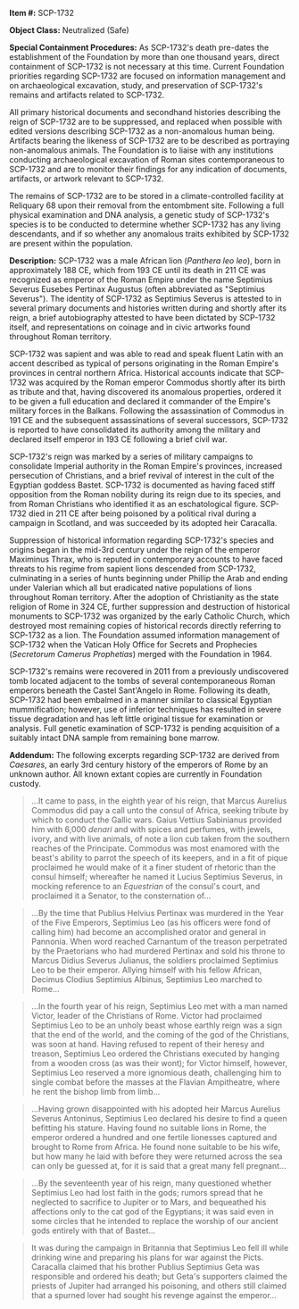 **Item #:** SCP-1732

**Object Class:** Neutralized (Safe)

**Special Containment Procedures:** As SCP-1732's death pre-dates the establishment of the Foundation by more than one thousand years, direct containment of SCP-1732 is not necessary at this time. Current Foundation priorities regarding SCP-1732 are focused on information management and on archaeological excavation, study, and preservation of SCP-1732's remains and artifacts related to SCP-1732.

All primary historical documents and secondhand histories describing the reign of SCP-1732 are to be suppressed, and replaced when possible with edited versions describing SCP-1732 as a non-anomalous human being. Artifacts bearing the likeness of SCP-1732 are to be described as portraying non-anomalous animals. The Foundation is to liaise with any institutions conducting archaeological excavation of Roman sites contemporaneous to SCP-1732 and are to monitor their findings for any indication of documents, artifacts, or artwork relevant to SCP-1732.

The remains of SCP-1732 are to be stored in a climate-controlled facility at Reliquary 68 upon their removal from the entombment site. Following a full physical examination and DNA analysis, a genetic study of SCP-1732's species is to be conducted to determine whether SCP-1732 has any living descendants, and if so whether any anomalous traits exhibited by SCP-1732 are present within the population.

**Description:** SCP-1732 was a male African lion (_Panthera leo leo_), born in approximately 188 CE, which from 193 CE until its death in 211 CE was recognized as emperor of the Roman Empire under the name Septimius Severus Eusebes Pertinax Augustus (often abbreviated as "Septimius Severus"). The identity of SCP-1732 as Septimius Severus is attested to in several primary documents and histories written during and shortly after its reign, a brief autobiography attested to have been dictated by SCP-1732 itself, and representations on coinage and in civic artworks found throughout Roman territory.

SCP-1732 was sapient and was able to read and speak fluent Latin with an accent described as typical of persons originating in the Roman Empire's provinces in central northern Africa. Historical accounts indicate that SCP-1732 was acquired by the Roman emperor Commodus shortly after its birth as tribute and that, having discovered its anomalous properties, ordered it to be given a full education and declared it commander of the Empire's military forces in the Balkans. Following the assassination of Commodus in 191 CE and the subsequent assassinations of several successors, SCP-1732 is reported to have consolidated its authority among the military and declared itself emperor in 193 CE following a brief civil war.

SCP-1732's reign was marked by a series of military campaigns to consolidate Imperial authority in the Roman Empire's provinces, increased persecution of Christians, and a brief revival of interest in the cult of the Egyptian goddess Bastet. SCP-1732 is documented as having faced stiff opposition from the Roman nobility during its reign due to its species, and from Roman Christians who identified it as an eschatological figure. SCP-1732 died in 211 CE after being poisoned by a political rival during a campaign in Scotland, and was succeeded by its adopted heir Caracalla.

Suppression of historical information regarding SCP-1732's species and origins began in the mid-3rd century under the reign of the emperor Maximinus Thrax, who is reputed in contemporary accounts to have faced threats to his regime from sapient lions descended from SCP-1732, culminating in a series of hunts beginning under Phillip the Arab and ending under Valerian which all but eradicated native populations of lions throughout Roman territory. After the adoption of Christianity as the state religion of Rome in 324 CE, further suppression and destruction of historical monuments to SCP-1732 was organized by the early Catholic Church, which destroyed most remaining copies of historical records directly referring to SCP-1732 as a lion. The Foundation assumed information management of SCP-1732 when the Vatican Holy Office for Secrets and Prophecies (_Secretorum Camerus Prophetias_) merged with the Foundation in 1964.

SCP-1732's remains were recovered in 2011 from a previously undiscovered tomb located adjacent to the tombs of several contemporaneous Roman emperors beneath the Castel Sant'Angelo in Rome. Following its death, SCP-1732 had been embalmed in a manner similar to classical Egyptian mummification; however, use of inferior techniques has resulted in severe tissue degradation and has left little original tissue for examination or analysis. Full genetic examination of SCP-1732 is pending acquisition of a suitably intact DNA sample from remaining bone marrow.

**Addendum:** The following excerpts regarding SCP-1732 are derived from _Caesares_, an early 3rd century history of the emperors of Rome by an unknown author. All known extant copies are currently in Foundation custody.

> …It came to pass, in the eighth year of his reign, that Marcus Aurelius Commodus did pay a call unto the consul of Africa, seeking tribute by which to conduct the Gallic wars. Gaius Vettius Sabinianus provided him with 6,000 _denari_ and with spices and perfumes, with jewels, ivory, and with live animals, of note a lion cub taken from the southern reaches of the Principate. Commodus was most enamored with the beast's ability to parrot the speech of its keepers, and in a fit of pique proclaimed he would make of it a finer student of rhetoric than the consul himself; whereafter he named it Lucius Septimius Severus, in mocking reference to an _Equestrian_ of the consul's court, and proclaimed it a Senator, to the consternation of…

> …By the time that Publius Helvius Pertinax was murdered in the Year of the Five Emperors, Septimius Leo (as his officers were fond of calling him) had become an accomplished orator and general in Pannonia. When word reached Carnantum of the treason perpetrated by the Praetorians who had murdered Pertinax and sold his throne to Marcus Didius Severus Julianus, the soldiers proclaimed Septimius Leo to be their emperor. Allying himself with his fellow African, Decimus Clodius Septimius Albinus, Septimius Leo marched to Rome…

> …In the fourth year of his reign, Septimius Leo met with a man named Victor, leader of the Christians of Rome. Victor had proclaimed Septimius Leo to be an unholy beast whose earthly reign was a sign that the end of the world, and the coming of the god of the Christians, was soon at hand. Having refused to repent of their heresy and treason, Septimius Leo ordered the Christians executed by hanging from a wooden cross (as was their wont); for Victor himself, however, Septimius Leo reserved a more ignomious death, challenging him to single combat before the masses at the Flavian Ampitheatre, where he rent the bishop limb from limb…

> …Having grown disappointed with his adopted heir Marcus Aurelius Severus Antoninus, Septimius Leo declared his desire to find a queen befitting his stature. Having found no suitable lions in Rome, the emperor ordered a hundred and one fertile lionesses captured and brought to Rome from Africa. He found none suitable to be his wife, but how many he laid with before they were returned across the sea can only be guessed at, for it is said that a great many fell pregnant…

> …By the seventeenth year of his reign, many questioned whether Septimius Leo had lost faith in the gods; rumors spread that he neglected to sacrifice to Jupiter or to Mars, and bequeathed his affections only to the cat god of the Egyptians; it was said even in some circles that he intended to replace the worship of our ancient gods entirely with that of Bastet…

> It was during the campaign in Britannia that Septimius Leo fell ill while drinking wine and preparing his plans for war against the Picts. Caracalla claimed that his brother Publius Septimius Geta was responsible and ordered his death; but Geta's supporters claimed the priests of Jupiter had arranged his poisoning, and others still claimed that a spurned lover had sought his revenge against the emperor…